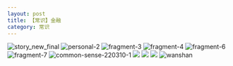 ```yaml
---
layout: post
title: 【常识】金融
category: 常识
---
```

![story_new_final](http://r8s97vm6g.hd-bkt.clouddn.com/img/story_new_final_0322.png)
![personal-2](http://r8s97vm6g.hd-bkt.clouddn.com/img/personal-2.png)
![fragment-3](http://r8s97vm6g.hd-bkt.clouddn.com/img/fragment-3.png)
![fragment-4](http://r8s97vm6g.hd-bkt.clouddn.com/img/fragment-4.png)
![fragment-6](http://r8s97vm6g.hd-bkt.clouddn.com/img/fragment-6.jpg)
![fragment-7](http://r8s97vm6g.hd-bkt.clouddn.com/img/fragment-7.jpg)
![common-sense-220310-1](http://r8s97vm6g.hd-bkt.clouddn.com/img/common-sense-220310-1.png)
![](http://r8s97vm6g.hd-bkt.clouddn.com/img/common-sense-220315-1.png)
![](http://r8s97vm6g.hd-bkt.clouddn.com/img/common-sense-220317-1.jpeg)
![](http://r8s97vm6g.hd-bkt.clouddn.com/img/common-sense-220319-1.jpeg)
![wanshan](http://r8s97vm6g.hd-bkt.clouddn.com/img/wanshan.png)




  




